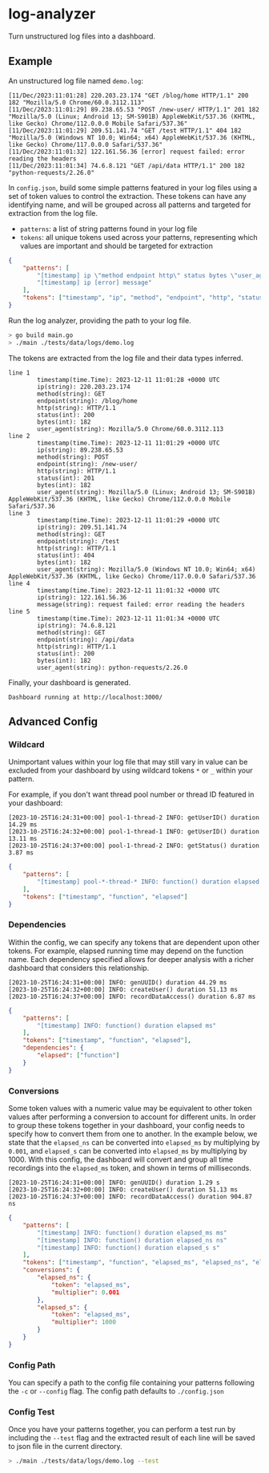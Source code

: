 # log-analyzer

Turn unstructured log files into a dashboard.

## Example

An unstructured log file named `demo.log`:

```log
[11/Dec/2023:11:01:28] 220.203.23.174 "GET /blog/home HTTP/1.1" 200 182 "Mozilla/5.0 Chrome/60.0.3112.113"
[11/Dec/2023:11:01:29] 89.238.65.53 "POST /new-user/ HTTP/1.1" 201 182 "Mozilla/5.0 (Linux; Android 13; SM-S901B) AppleWebKit/537.36 (KHTML, like Gecko) Chrome/112.0.0.0 Mobile Safari/537.36"
[11/Dec/2023:11:01:29] 209.51.141.74 "GET /test HTTP/1.1" 404 182 "Mozilla/5.0 (Windows NT 10.0; Win64; x64) AppleWebKit/537.36 (KHTML, like Gecko) Chrome/117.0.0.0 Safari/537.36"
[11/Dec/2023:11:01:32] 122.161.56.36 [error] request failed: error reading the headers
[11/Dec/2023:11:01:34] 74.6.8.121 "GET /api/data HTTP/1.1" 200 182 "python-requests/2.26.0"
```

In `config.json`, build some simple patterns featured in your log files using a set of token values to control the extraction. These tokens can have any identifying name, and will be grouped across all patterns and targeted for extraction from the log file.

- `patterns`: a list of string patterns found in your log file    
- `tokens`: all unique tokens used across your patterns, representing which values are important and should be targeted for extraction

```json
{
    "patterns": [
        "[timestamp] ip \"method endpoint http\" status bytes \"user_agent\"",
        "[timestamp] ip [error] message"
    ],
    "tokens": ["timestamp", "ip", "method", "endpoint", "http", "status", "bytes", "user_agent", "message"]
}
```

Run the log analyzer, providing the path to your log file.

```bash
> go build main.go
> ./main ./tests/data/logs/demo.log
```

The tokens are extracted from the log file and their data types inferred.

```text
line 1
        timestamp(time.Time): 2023-12-11 11:01:28 +0000 UTC
        ip(string): 220.203.23.174
        method(string): GET
        endpoint(string): /blog/home
        http(string): HTTP/1.1
        status(int): 200
        bytes(int): 182
        user_agent(string): Mozilla/5.0 Chrome/60.0.3112.113
line 2
        timestamp(time.Time): 2023-12-11 11:01:29 +0000 UTC
        ip(string): 89.238.65.53
        method(string): POST
        endpoint(string): /new-user/
        http(string): HTTP/1.1
        status(int): 201
        bytes(int): 182
        user_agent(string): Mozilla/5.0 (Linux; Android 13; SM-S901B) AppleWebKit/537.36 (KHTML, like Gecko) Chrome/112.0.0.0 Mobile Safari/537.36
line 3
        timestamp(time.Time): 2023-12-11 11:01:29 +0000 UTC
        ip(string): 209.51.141.74
        method(string): GET
        endpoint(string): /test
        http(string): HTTP/1.1
        status(int): 404
        bytes(int): 182
        user_agent(string): Mozilla/5.0 (Windows NT 10.0; Win64; x64) AppleWebKit/537.36 (KHTML, like Gecko) Chrome/117.0.0.0 Safari/537.36
line 4
        timestamp(time.Time): 2023-12-11 11:01:32 +0000 UTC
        ip(string): 122.161.56.36
        message(string): request failed: error reading the headers
line 5
        timestamp(time.Time): 2023-12-11 11:01:34 +0000 UTC
        ip(string): 74.6.8.121
        method(string): GET
        endpoint(string): /api/data
        http(string): HTTP/1.1
        status(int): 200
        bytes(int): 182
        user_agent(string): python-requests/2.26.0
```

Finally, your dashboard is generated. 

```text
Dashboard running at http://localhost:3000/
```

## Advanced Config

### Wildcard

Unimportant values within your log file that may still vary in value can be excluded from your dashboard by using wildcard tokens `*` or `_` within your pattern.

For example, if you don't want thread pool number or thread ID featured in your dashboard:

```log
[2023-10-25T16:24:31+00:00] pool-1-thread-2 INFO: getUserID() duration 14.29 ms
[2023-10-25T16:24:32+00:00] pool-1-thread-1 INFO: getUserID() duration 13.11 ms
[2023-10-25T16:24:37+00:00] pool-1-thread-2 INFO: getStatus() duration 3.87 ms
```

```json
{
    "patterns": [
        "[timestamp] pool-*-thread-* INFO: function() duration elapsed ms"
    ],
    "tokens": ["timestamp", "function", "elapsed"]
}
```

### Dependencies

Within the config, we can specify any tokens that are dependent upon other tokens. For example, elapsed running time may depend on the function name. Each dependency specified allows for deeper analysis with a richer dashboard that considers this relationship.

```log
[2023-10-25T16:24:31+00:00] INFO: genUUID() duration 44.29 ms
[2023-10-25T16:24:32+00:00] INFO: createUser() duration 51.13 ms
[2023-10-25T16:24:37+00:00] INFO: recordDataAccess() duration 6.87 ms
```

```json
{
    "patterns": [
        "[timestamp] INFO: function() duration elapsed ms"
    ],
    "tokens": ["timestamp", "function", "elapsed"],
    "dependencies": {
        "elapsed": ["function"]
    }
}
```

### Conversions

Some token values with a numeric value may be equivalent to other token values after performing a conversion to account for different units. In order to group these tokens together in your dashboard, your config needs to specify how to convert them from one to another. In the example below, we state that the `elapsed_ns` can be converted into `elapsed_ms` by multiplying by `0.001`, and `elapsed_s` can be converted into `elapsed_ms` by multiplying by 1000. With this config, the dashboard will convert and group all time recordings into the `elapsed_ms` token, and shown in terms of milliseconds.

```log
[2023-10-25T16:24:31+00:00] INFO: genUUID() duration 1.29 s
[2023-10-25T16:24:32+00:00] INFO: createUser() duration 51.13 ms
[2023-10-25T16:24:37+00:00] INFO: recordDataAccess() duration 904.87 ns
```

```json
{
    "patterns": [
        "[timestamp] INFO: function() duration elapsed_ms ms"
        "[timestamp] INFO: function() duration elapsed_ns ns"
        "[timestamp] INFO: function() duration elapsed_s s"
    ],
    "tokens": ["timestamp", "function", "elapsed_ms", "elapsed_ns", "elapsed_s"],
    "conversions": {
        "elapsed_ns": {
            "token": "elapsed_ms",
            "multiplier": 0.001
        },
        "elapsed_s": {
            "token": "elapsed_ms",
            "multiplier": 1000
        }
    }
}
```

### Config Path

You can specify a path to the config file containing your patterns following the `-c` or `--config` flag. The config path defaults to `./config.json`

### Config Test

Once you have your patterns together, you can perform a test run by including the `--test` flag and the extracted result of each line will be saved to json file in the current directory.

```bash
> ./main ./tests/data/logs/demo.log --test
```
